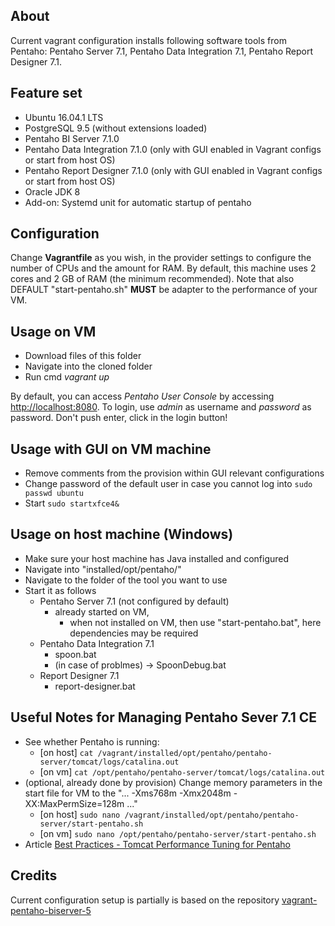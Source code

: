 ## About

Current vagrant configuration installs following software tools from Pentaho: Pentaho Server 7.1, Pentaho Data Integration 7.1, Pentaho Report Designer 7.1.

## Feature set

* Ubuntu 16.04.1 LTS
* PostgreSQL 9.5 (without extensions loaded)
* Pentaho BI Server 7.1.0
* Pentaho Data Integration 7.1.0 (only with GUI enabled in Vagrant configs or start from host OS)
* Pentaho Report Designer 7.1.0 (only with GUI enabled in Vagrant configs or start from host OS)
* Oracle JDK 8
* Add-on: Systemd unit for automatic startup of pentaho

## Configuration

Change **Vagrantfile** as you wish, in the provider settings to configure the number of CPUs and the amount for RAM.
By default, this machine uses 2 cores and 2 GB of RAM (the minimum recommended). Note that also DEFAULT "start-pentaho.sh" **MUST** be adapter to the performance of your VM.

## Usage on VM

* Download files of this folder
* Navigate into the cloned folder
* Run cmd *vagrant up*

By default, you can access *Pentaho User Console* by accessing [http://localhost:8080](http://localhost:8080). To login, use *admin* as username and *password* as password. Don't push enter, click in the login button!

## Usage with GUI on VM machine

* Remove comments from the provision within GUI relevant configurations
* Change password of the default user in case you cannot log into
```sudo passwd ubuntu```
* Start
```sudo startxfce4&```

## Usage on host machine (Windows)

* Make sure your host machine has Java installed and configured
* Navigate into "installed/opt/pentaho/"
* Navigate to the folder of the tool you want to use
* Start it as follows
    - Pentaho Server 7.1 (not configured by default)
        + already started on VM,
            + when not installed on VM, then use "start-pentaho.bat", here dependencies may be required
    - Pentaho Data Integration 7.1
        + spoon.bat
        + (in case of problmes) -> SpoonDebug.bat
    - Report Designer 7.1
        + report-designer.bat

## Useful Notes for Managing Pentaho Sever 7.1 CE

* See whether Pentaho is running:
    - [on host] ```cat /vagrant/installed/opt/pentaho/pentaho-server/tomcat/logs/catalina.out```
    - [on vm]   ```cat /opt/pentaho/pentaho-server/tomcat/logs/catalina.out```
* (optional, already done by provision) Change memory parameters in the start file for VM to the "... -Xms768m -Xmx2048m -XX:MaxPermSize=128m ..."
    - [on host] ```sudo nano /vagrant/installed/opt/pentaho/pentaho-server/start-pentaho.sh```
    - [on vm]   ```sudo nano /opt/pentaho/pentaho-server/start-pentaho.sh```
* Article [Best Practices - Tomcat Performance Tuning for Pentaho](https://support.pentaho.com/hc/en-us/articles/210448223-Best-Practices-Tomcat-Performance-Tuning-for-Pentaho)


## Credits

Current configuration setup is partially is based on the repository [vagrant-pentaho-biserver-5](https://github.com/lricardo/vagrant-pentaho-biserver-5)
